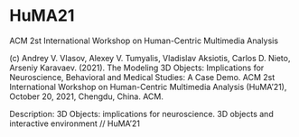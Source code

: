 # HuMA21

ACM 2st International Workshop on Human-Centric Multimedia Analysis 

(c) Andrey V. Vlasov, Alexey V. Tumyalis, Vladislav Aksiotis, Carlos D. Nieto, Arseniy Karavaev. (2021). The Modeling 3D Objects: Implications for Neuroscience, Behavioral and Medical Studies: A Case Demo. ACM 2st International Workshop on Human-Centric Multimedia Analysis (HuMA’21), October 20, 2021, Chengdu, China. ACM.

Description: 3D Objects: implications for neuroscience. 3D objects and interactive environment // HuMA’21
